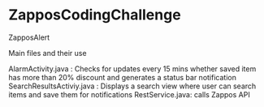 ZapposCodingChallenge
=====================

ZapposAlert

Main files and their use 

AlarmActivity.java : Checks for updates every 15 mins whether saved item has more than 20% discount and generates a status bar notification 
SearchResultsActiviy.java : Displays a search view where user can search items and  save them for notifications
RestService.java: calls Zappos API 
